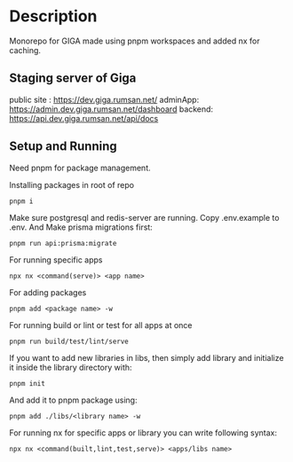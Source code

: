 # Description

Monorepo for GIGA made using pnpm workspaces and added nx for caching.

## Staging server of Giga 
public site : https://dev.giga.rumsan.net/
adminApp: https://admin.dev.giga.rumsan.net/dashboard
backend: https://api.dev.giga.rumsan.net/api/docs

## Setup and Running

Need pnpm for package management.

Installing packages in root of repo

```
pnpm i
```

Make sure postgresql and redis-server are running.
Copy .env.example to .env. And Make prisma migrations first:

```
pnpm run api:prisma:migrate
```

For running specific apps

```
npx nx <command(serve)> <app name>
```

For adding packages

```
pnpm add <package name> -w
```

For running build or lint or test for all apps at once

```
pnpm run build/test/lint/serve
```

If you want to add new libraries in libs, then simply add library and initialize it inside the library directory with:

```
pnpm init
```

And add it to pnpm package using:

```
pnpm add ./libs/<library name> -w
```

For running nx for specific apps or library you can write following syntax:

```
npx nx <command(built,lint,test,serve)> <apps/libs name>
```
